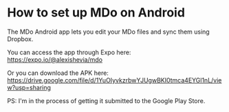 # How to set up MDo on Android

The MDo Android app lets you edit your MDo files and sync them using Dropbox.

You can access the app through Expo here:  
https://expo.io/@alexishevia/mdo

Or you can download the APK here:  
https://drive.google.com/file/d/1YuOIyvkzrbwYJUgwBKI0tmca4EYGl1nL/view?usp=sharing

PS: I'm in the process of getting it submitted to the Google Play Store.
